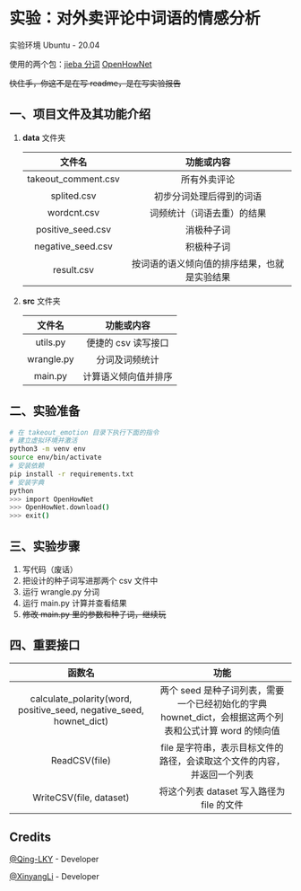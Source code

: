 # 实验：对外卖评论中词语的情感分析

实验环境 Ubuntu - 20.04

使用的两个包：[jieba 分词](https://github.com/fxsjy/jieba) [OpenHowNet](https://github.com/thunlp/OpenHowNet)

~~快住手，你这不是在写 readme，是在写实验报告~~

## 一、项目文件及其功能介绍

1. **data** 文件夹

   | 文件名              | 功能或内容   |
   | :-----------------: | :----------: |
   | takeout_comment.csv | 所有外卖评论 |
   | splited.csv |初步分词处理后得到的词语|
   | wordcnt.csv |词频统计（词语去重）的结果|
   | positive_seed.csv |消极种子词|
   | negative_seed.csv |积极种子词|
   | result.csv |按词语的语义倾向值的排序结果，也就是实验结果|
   
2. **src** 文件夹

	|   文件名   |      功能或内容      |
	| :--------: | :------------------: |
	|  utils.py  | 便捷的 csv 读写接口  |
	| wrangle.py |    分词及词频统计    |
	|  main.py   | 计算语义倾向值并排序 |

## 二、实验准备

```bash
# 在 takeout_emotion 目录下执行下面的指令
# 建立虚拟环境并激活
python3 -m venv env
source env/bin/activate
# 安装依赖
pip install -r requirements.txt
# 安装字典
python
>>> import OpenHowNet
>>> OpenHowNet.download()
>>> exit()
```

## 三、实验步骤

1. 写代码（废话）
2. 把设计的种子词写进那两个 csv 文件中
3. 运行 wrangle.py 分词
4. 运行 main.py 计算并查看结果
5. ~~修改 main.py 里的参数和种子词，继续玩~~

## 四、重要接口

|                            函数名                            |                             功能                             |
| :----------------------------------------------------------: | :----------------------------------------------------------: |
| calculate_polarity(word, positive_seed, negative_seed, hownet_dict) | 两个 seed 是种子词列表，需要一个已经初始化的字典 hownet_dict，会根据这两个列表和公式计算 word 的倾向值 |
|                        ReadCSV(file)                         | file 是字符串，表示目标文件的路径，会读取这个文件的内容，并返回一个列表 |
|                   WriteCSV(file, dataset)                    |          将这个列表 dataset 写入路径为 file 的文件           |

## Credits
[@Qing-LKY](https://github.com/Qing-LKY) - Developer

[@XinyangLi](https://github.com/xinyangli) - Developer
